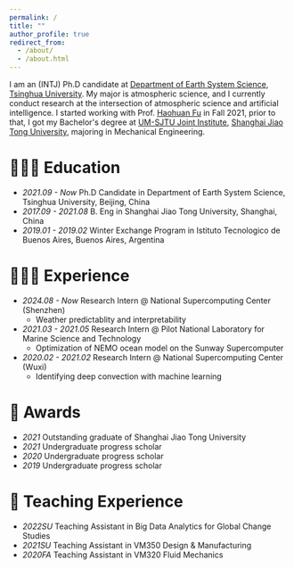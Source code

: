 ```yaml
---
permalink: /
title: ""
author_profile: true
redirect_from: 
  - /about/
  - /about.html
---
```


I am an (INTJ) Ph.D candidate at [Department of Earth System Science](https://www.dess.tsinghua.edu.cn), [Tsinghua University](https://www.tsinghua.edu.cn). My major is atmospheric science, and I currently conduct research at the intersection of atmospheric science and artificial intelligence. I started working with Prof. [Haohuan Fu](http://www.thuhpgc.net/mediawiki/index.php/Haohuan_Fu) in Fall 2021, prior to that, I got my Bachelor's degree at [UM-SJTU Joint Institute](https://www.ji.sjtu.edu.cn/cn/), [Shanghai Jiao Tong University](https://www.sjtu.edu.cn), majoring in Mechanical Engineering.

👩🏻‍🎓 Education
======
+ *2021.09 - Now* Ph.D Candidate in Department of Earth System Science, Tsinghua University, Beijing, China
+ *2017.09 - 2021.08*   B. Eng in Shanghai Jiao Tong University, Shanghai, China
+ *2019.01 - 2019.02*   Winter Exchange Program in Istituto Tecnologico de Buenos Aires, Buenos Aires, Argentina

👩🏻‍💻 Experience
======
+ *2024.08 - Now*       Research Intern @ National Supercomputing Center (Shenzhen)
  + Weather predictablity and interpretability
+ *2021.03 - 2021.05*   Research Intern @ Pilot National Laboratory for Marine Science and Technology
  + Optimization of NEMO ocean model on the Sunway Supercomputer
+ *2020.02 - 2021.02*   Research Intern @ National Supercomputing Center (Wuxi)
  + Identifying deep convection with machine learning

🎯 Awards
======
+ *2021* Outstanding graduate of Shanghai Jiao Tong University
+ *2021* Undergraduate progress scholar
+ *2020* Undergraduate progress scholar
+ *2019* Undergraduate progress scholar

📑 Teaching Experience
======
+ *2022SU* Teaching Assistant in Big Data Analytics for Global Change Studies
+ *2021SU* Teaching Assistant in VM350 Design & Manufacturing
+ *2020FA* Teaching Assistant in VM320 Fluid Mechanics
